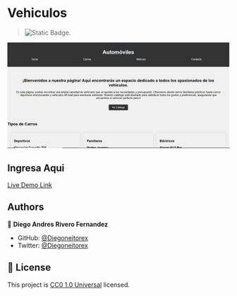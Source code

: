 # Vehiculos

> ![Static Badge](https://img.shields.io/badge/visual%20studio%20code-007ACC?style=for-the-badge&logo=visualstudiocode&logoColor=007ACC&logoSize=auto&labelColor=white).

![screenshot](Captura.PNG)

## Ingresa Aqui

[Live Demo Link](file:///C:/Users/diego.rivero/Downloads/prueba-js/index.html)

## Authors

👤 **Diego Andres Rivero Fernandez**

- GitHub: [@Diegoneitorex](https://github.com/Diegoneitorex)
- Twitter: [@Diegoneitorex](https://twitter.com/Diegoneitorex)

## 📝 License

This project is [CC0 1.0 Universal](LICENSE) licensed.
